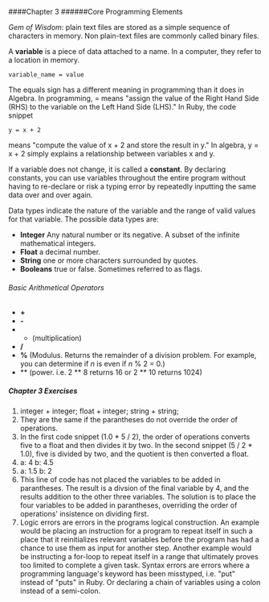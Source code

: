 ####Chapter 3 
######Core Programming Elements

*Gem of Wisdom*: plain text files are stored as a simple sequence of characters in memory. Non plain-text files are commonly called binary files. 

A **variable** is a piece of data attached to a name. In a computer, they refer to a location in memory.

	variable_name = value

The equals sign has a different meaning in programming than it does in Algebra. In programming, = means "assign the value of the Right Hand Side (RHS) to the variable on the Left Hand Side (LHS)." In Ruby, the code snippet

	y = x + 2
	
means "compute the value of x + 2 and store the result in y." In algebra, y = x + 2 simply explains a relationship between variables x and y. 

If a variable does not change, it is called a **constant**. By declaring constants, you can use variables throughout the entire program without having to re-declare or risk a typing error by repeatedly inputting the same data over and over again. 

Data types indicate the nature of the variable and the range of valid values for that variable. The possible data types are: 
- **Integer** Any natural number or its negative. A subset of the infinite mathematical integers.  
- **Float** a decimal number. 
- **String** one or more characters surrounded by quotes. 
- **Booleans** true or false. Sometimes referred to as flags. 



###### Basic Arithmetical Operators 

- **+** 
- **-**
- *   (multiplication)
- **/**
- **%**  (Modulus. Returns the remainder of a division problem. For example, you can determine if *n* is even if *n* % 2 = 0.)
- ** (power. i.e. 2 ** 8 returns 16 or 2 ** 10 returns 1024)


##### Chapter 3 Exercises 
1) integer + integer; float + integer; string + string; 
2) They are the same if the parantheses do not override the order of operations. 
3) In the first code snippet (1.0 * 5 / 2), the order of operations converts five to a float and then divides it by two. In the second snippet (5 / 2 * 1.0), five is divided by two, and the quotient is then converted a float. 
4) a: 4  b: 4.5
5) a: 1.5  b: 2
6) This line of code has not placed the variables to be added in parantheses. The result is a divsion of the final variable by 4, and the results addition to the other three variables. The solution is to place the four variables to be added in parantheses, overriding the order of operations' insistence on dividing first. 
7) Logic errors are errors in the programs logical construction. An example would be placing an instruction for a program to repeat itself in such a place that it reinitializes relevant variables before the program has had a chance to use them as input for another step. Another example would be instructing a for-loop to repeat itself in a range that ultimately proves too limited to complete a given task. Syntax errors are errors where a programming language's keyword has been misstyped, i.e. "put" instead of "puts" in Ruby. Or declaring a chain of variables using a colon instead of a semi-colon. 









